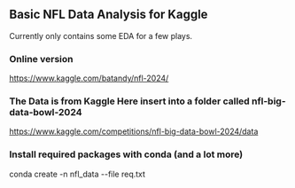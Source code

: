 ## Basic NFL Data Analysis for Kaggle

Currently only contains some EDA for a few plays.


### Online version
https://www.kaggle.com/batandy/nfl-2024/

### The Data is from Kaggle Here insert into a folder called nfl-big-data-bowl-2024
https://www.kaggle.com/competitions/nfl-big-data-bowl-2024/data

### Install required packages with conda (and a lot more)
conda create -n nfl_data --file req.txt
